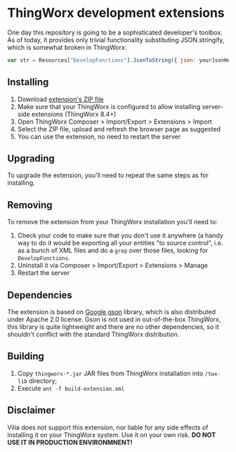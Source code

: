 # ThingWorx development extensions

One day this repository is going to be a sophisticated developer's toolbox. As of today, it provides only trivial functionality
substituting JSON.stringify, which is somewhat broken in ThingWorx:

```javascript
var str = Resources["DevelopFunctions"].JsonToString({ json: yourJsonHere });
```

## Installing

1. Download [extension's ZIP file](https://raw.githubusercontent.com/vilia-fr/twxdevext/master/build/distributions/develop-ext.zip)
2. Make sure that your ThingWorx is configured to allow installing server-side extensions (ThingWorx 8.4+)
3. Open ThingWorx Composer > Import/Export > Extensions > Import
4. Select the ZIP file, upload and refresh the browser page as suggested
5. You can use the extension, no need to restart the server

## Upgrading

To upgrade the extension, you'll need to repeat the same steps as for installing.

## Removing

To remove the extension from your ThingWorx installation you'll need to:

1. Check your code to make sure that you don't use it anywhere (a handy way to do it would be exporting all your entities "to source control",
i.e. as a bunch of XML files and do a `grep` over those files, looking for `DevelopFunctions`.
2. Uninstall it via Composer > Import/Export > Extensions > Manage
3. Restart the server

## Dependencies

The extension is based on [Google gson](https://github.com/google/gson) library, which is also distributed under Apache 2.0 license. 
Gson is not used in out-of-the-box ThingWorx, this library is quite lightweight and there are no other dependencies, 
so it shouldn't conflict with the standard ThingWorx distribution.

## Building

1. Copy `thingworx-*.jar` JAR files from ThingWorx installation into `/twx-lib` directory;
2. Execute `ant -f build-extension.xml`

## Disclaimer

Vilia does not support this extension, nor liable for any side effects of installing it on your ThingWorx system. 
Use it on your own risk. **DO NOT USE IT IN PRODUCTION ENVIRONMNENT!**

